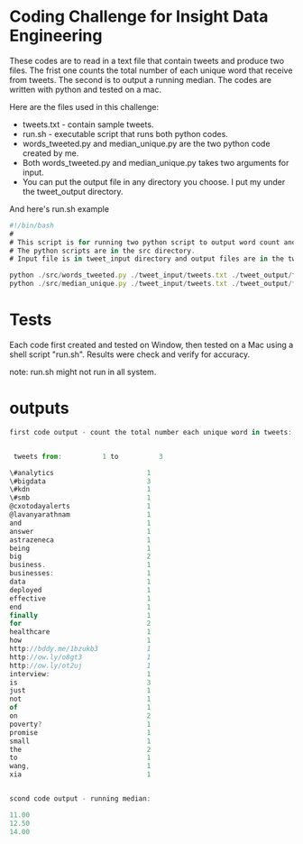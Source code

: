# Coding Challenge for Insight Data    Engineering

These codes are to read in a text file that contain tweets and produce two files. The frist one counts the total number of each unique word that receive from tweets. The second is to output a running median. The codes are written with python and tested on a mac. 

Here are the files used in this challenge:

 * tweets.txt - contain sample tweets.
 * run.sh - executable script that runs both python codes.
 * words_tweeted.py and median_unique.py are the two python code created by me.
 * Both words_tweeted.py and median_unique.py takes two arguments for input.
 * You can put the output file in any directory you choose. I put my under the tweet_output directory.

And here's run.sh example

```javascript
#!/bin/bash
#
# This script is for running two python script to output word count and running median in tweets.
# The python scripts are in the src directory.
# Input file is in tweet_input directory and output files are in the tweet_output directory

python ./src/words_tweeted.py ./tweet_input/tweets.txt ./tweet_output/ft1.txt
python ./src/median_unique.py ./tweet_input/tweets.txt ./tweet_output/ft2.txt
```

# Tests

Each code first created and tested on Window, then tested on a Mac using a shell script "run.sh". Results were check and verify for accuracy.

note: run.sh might not run in all system.

# outputs

```javascript
first code output - count the total number each unique word in tweets:


 tweets from:          1 to          3

\#analytics                    	  1
\#bigdata                      	  3
\#kdn                          	  1
\#smb                          	  1
@cxotodayalerts               	  1
@lavanyarathnam               	  1
and                           	  1
answer                        	  1
astrazeneca                   	  1
being                         	  1
big                           	  2
business.                     	  1
businesses:                   	  1
data                          	  1
deployed                      	  1
effective                     	  1
end                           	  1
finally                       	  1
for                           	  2
healthcare                    	  1
how                           	  1
http://bddy.me/1bzukb3        	  1
http://ow.ly/o8gt3            	  1
http://ow.ly/ot2uj            	  1
interview:                    	  1
is                            	  3
just                          	  1
not                           	  1
of                            	  1
on                            	  2
poverty?                      	  1
promise                       	  1
small                         	  1
the                           	  2
to                            	  1
wang,                         	  1
xia                           	  1


scond code output - running median:

11.00
12.50
14.00
```

